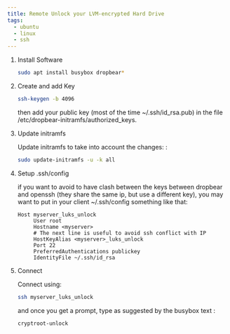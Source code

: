```yaml
---
title: Remote Unlock your LVM-encrypted Hard Drive
tags:
  - ubuntu
  - linux
  - ssh
---
```


1. Install Software

    ```bash
    sudo apt install busybox dropbear*
    ```

1. Create and add Key

    ```bash
    ssh-keygen -b 4096
    ```

    then add your public key (most of the time ~/.ssh/id_rsa.pub) in the file /etc/dropbear-initramfs/authorized_keys.

1. Update initramfs

    Update initramfs to take into account the changes: :

    ```bash
    sudo update-initramfs -u -k all
    ```

1. Setup .ssh/config

    if you want to avoid to have clash between the keys between dropbear and openssh (they share the same ip, but use a different key), you may want to put in your client ~/.ssh/config something like that:

    ```
    Host myserver_luks_unlock
         User root
         Hostname <myserver>
         # The next line is useful to avoid ssh conflict with IP
         HostKeyAlias <myserver>_luks_unlock
         Port 22
         PreferredAuthentications publickey
         IdentityFile ~/.ssh/id_rsa
    ```

1. Connect

    Connect using:

    ```bash
    ssh myserver_luks_unlock
    ```

    and once you get a prompt, type as suggested by the busybox text :

    ```bash
    cryptroot-unlock
    ```
